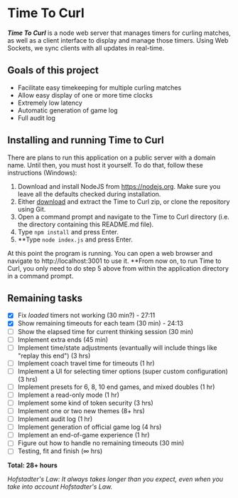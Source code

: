 # Time To Curl
***Time To Curl*** is a node web server that manages timers for curling matches, as well as a client interface to display and manage those timers. Using Web Sockets, we sync clients with all updates in real-time.

## Goals of this project
- Facilitate easy timekeeping for multiple curling matches
- Allow easy display of one or more time clocks
- Extremely low latency
- Automatic generation of game log
- Full audit log

## Installing and running Time to Curl
There are plans to run this application on a public server with a domain name. Until then, you must host it yourself. To do that, follow these instructions (Windows):

1. Download and install NodeJS from https://nodejs.org. Make sure you leave all the defaults checked during installation.
2. Either [download](https://github.com/trianglecurling/timetocurl/archive/master.zip) and extract the Time to Curl zip, or clone the repository using Git.
3. Open a command prompt and navigate to the Time to Curl directory (i.e. the directory containing this README.md file).
4. Type `npm install` and press Enter.
5. **Type `node index.js` and press Enter.

At this point the program is running. You can open a web browser and navigate to http://localhost:3001 to use it. **From now on, to run Time to Curl, you only need to do step 5 above from within the application directory in a command prompt.

## Remaining tasks
- [x] Fix *loaded* timers not working (30 min?) - 27:11
- [x] Show remaining timeouts for each team (30 min) - 24:13
- [ ] Show the elapsed time for current thinking session (30 min)
- [ ] Implement extra ends (45 min)
- [ ] Implement time/state adjustments (evantually will include things like "replay this end") (3 hrs)
- [ ] Implement coach travel time for timeouts (1 hr)
- [ ] Implement a UI for selecting timer options (super custom configuration) (3 hrs)
- [ ] Implement presets for 6, 8, 10 end games, and mixed doubles (1 hr)
- [ ] Implement a read-only mode (1 hr)
- [ ] Implement some kind of token security (3 hrs)
- [ ] Implement one or two new themes (8+ hrs)
- [ ] Implement audit log (1 hr)
- [ ] Implement generation of official game log (4 hrs)
- [ ] Implement an end-of-game experience (1 hr)
- [ ] Figure out how to handle no remaining timeouts (30 min)
- [ ] Testing, fit and finish (∞ hrs)

**Total: 28+ hours**

*Hofstadter's Law: It always takes longer than you expect, even when you take into account Hofstadter's Law.*
